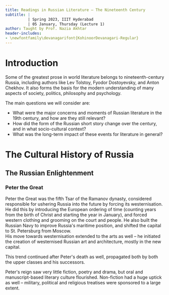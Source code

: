 ```yaml
---
title: Readings in Russian Literature – The Nineteenth Century
subtitle: |
          | Spring 2023, IIIT Hyderabad
          | 05 January, Thursday (Lecture 1)
author: Taught by Prof. Nazia Akhtar
header-includes:
- \newfontfamily\devanagarifont{KohinoorDevanagari-Regular}
---
```


# Introduction
Some of the greatest prose in world literature belongs to nineteenth-century Russia, including authors like Lev Tolstoy, Fyodor Dostoyevsky, and Anton Chekhov. It also forms the basis for the modern understanding of many aspects of society, politics, philosophy and psychology.

The main questions we will consider are:

* What were the major concerns and moments of Russian literature in the 19th century, and how are they still relevant?
* How did the form of the Russian short story change over the century, and in what socio-cultural context?
* What was the long-term impact of these events for literature in general?

# The Cultural History of Russia
## The Russian Enlightenment
### Peter the Great
Peter the Great was the fifth Tsar of the Ramanov dynasty, considered responsible for ushering Russia into the future by forcing its westernisation. He did this by introducing the European ordering of time (counting years from the birth of Christ and starting the year in January), and forced western clothing and grooming on the court and people. He also built the Russian Navy to improve Russia's maritime position, and shifted the capital to St. Petersburg from Moscow.  
His move towards westernisation extended to the arts as well – he initiated the creation of westernised Russian art and architecture, mostly in the new capital.

This trend continued after Peter's death as well, propagated both by both the upper classes and his successors.

Peter's reign saw very little fiction, poetry and drama, but oral and manuscript-based literary culture flourished. Non-fiction had a huge uptick as well – military, political and religious treatises were sponsored to a large extent.